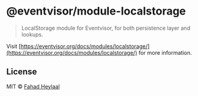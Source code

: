 # @eventvisor/module-localstorage

> LocalStorage module for Eventvisor, for both persistence layer and lookups.

Visit [https://eventvisor.org/docs/modules/localstorage/](https://eventvisor.org/docs/modules/localstorage/) for more information.

## License

MIT © [Fahad Heylaal](https://fahad19.com)
